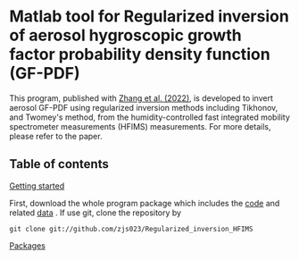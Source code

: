 # Matlab tool for Regularized inversion of aerosol hygroscopic growth factor probability density function (GF-PDF)

This program, published with [Zhang et al. (2022)](https://amt.copernicus.org/preprints/amt-2021-334/), is developed to invert aerosol GF-PDF using regularized inversion methods including Tikhonov, and Twomey's method, from the humidity-controlled fast integrated mobility spectrometer measurements (HFIMS) measurements. For more details, please refer to the paper.

## Table of contents
[Getting started](#getting-started)

First, download the whole program package which includes the [code]()  and related [data](https://github.com/zjs023/Regularized_inversion_HFIMS/tree/master/data/FIMS) . If use git, clone the repository by
```shell
git clone git://github.com/zjs023/Regularized_inversion_HFIMS
```
[Packages](#Packages)
